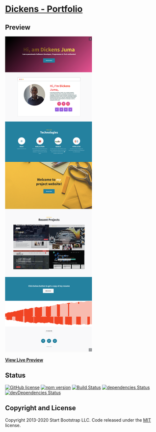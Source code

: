 # [Dickens - Portfolio](https://startbootstrap.com/themes/stylish-portfolio/)

## Preview

[![Stylish Portfolio Preview](./img/portfolio-screenshot.png)](https://startbootstrap.github.io/startbootstrap-stylish-portfolio/)

**[View Live Preview]('./img/portfolio-screenshot.png')**

## Status

[![GitHub license](https://img.shields.io/badge/license-MIT-blue.svg)](https://raw.githubusercontent.com/StartBootstrap/startbootstrap-stylish-portfolio/master/LICENSE)
[![npm version](https://img.shields.io/npm/v/startbootstrap-stylish-portfolio.svg)](https://www.npmjs.com/package/startbootstrap-stylish-portfolio)
[![Build Status](https://travis-ci.org/StartBootstrap/startbootstrap-stylish-portfolio.svg?branch=master)](https://travis-ci.org/StartBootstrap/startbootstrap-stylish-portfolio)
[![dependencies Status](https://david-dm.org/StartBootstrap/startbootstrap-stylish-portfolio/status.svg)](https://david-dm.org/StartBootstrap/startbootstrap-stylish-portfolio)
[![devDependencies Status](https://david-dm.org/StartBootstrap/startbootstrap-stylish-portfolio/dev-status.svg)](https://david-dm.org/StartBootstrap/startbootstrap-stylish-portfolio?type=dev)




## Copyright and License

Copyright 2013-2020 Start Bootstrap LLC. Code released under the [MIT](https://github.com/StartBootstrap/startbootstrap-stylish-portfolio/blob/gh-pages/LICENSE) license.

